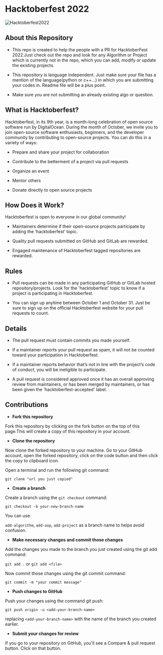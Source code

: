 # Hacktoberfest 2022

![Hacktoberfest2022](https://images.prismic.io/www-static/1cd0d641-4e0e-4ba3-8386-3125627394fa_Email+Banners-Dark.png?auto=compress,format)

## About this Repository

-  This repo is created to help the people with a PR for HacktoberFest 2022.Just check out the repo and look for any Algorithm or Project which is currently not in the repo, which you can add, modify or update the existing projects.

  

-  This repository is language independent. Just make sure your file has a mention of the language(python or c++...) in which you are submitting your codes in. Readme file will be a plus point.

  

-  Make sure you are not submitting an already existing algo or question.

## What is Hacktoberfest?

Hacktoberfest, in its 9th year, is a month-long celebration of open source software run by DigitalOcean. During the month of October, we invite you to join open-source software enthusiasts, beginners, and the developer community by contributing to open-source projects. You can do this in a variety of ways:

- Prepare and share your project for collaboration

- Contribute to the betterment of a project via pull requests

- Organize an event

- Mentor others

- Donate directly to open source projects

## How Does it Work?

Hacktoberfest is open to everyone in our global community!

- Maintainers determine if their open-source projects participate by adding the ‘hacktoberfest’ topic.

 - Quality pull requests submitted on GitHub and GitLab are rewarded.

- Engaged maintenance of Hacktoberfest tagged repositories are rewarded.

## Rules

-   Pull requests can be made in any participating GitHub or GitLab hosted repository/projects. Look for the 'hacktoberfest' topic to know if a project is participating in Hacktoberfest.

-  You can sign up anytime between October 1 and October 31. Just be sure to sign up on the official Hacktoberfest website for your pull requests to count.

## Details

-  The pull request must contain commits you made yourself.

-   If a maintainer reports your pull request as spam, it will not be counted toward your participation in Hacktoberfest.

-   If a maintainer reports behavior that’s not in line with the project’s code of conduct, you will be ineligible to participate.

-   A pull request is considered approved once it has an overall approving review from maintainers, or has been merged by maintainers, or has been given the 'hacktoberfest-accepted' label.

  

## Contributions

-  **Fork this repository**

Fork this repository by clicking on the fork button on the top of this page.This will create a copy of this repository in your account.

-  **Clone the repository**

Now clone the forked repository to your machine. Go to your GitHub account, open the forked repository, click on the code button and then click the copy to clipboard icon.

Open a terminal and run the following git command:

```git clone "url you just copied"```

- **Create a branch**

Create a branch using the ```git checkout``` command:

```git checkout -b your-new-branch-name```

  

   You can use:

```add-algorithm```, ```add-oop```, ```add-project``` as a branch name to helps avoid confusion.

  

-  **Make necessary changes and commit those changes**

Add the changes you made to the branch you just created using the git add command:

```git add .``` or ```git add <file>```

Now commit those changes using the git commit command:

```git commit -m "your commit message"```

  

-  **Push changes to GitHub**

  

Push your changes using the command git push:

```git push origin -u <add-your-branch-name>```

replacing ```<add-your-branch-name>``` with the name of the branch you created earlier.

  

-  **Submit your changes for review**

If you go to your repository on GitHub, you'll see a Compare & pull request button. Click on that button.
